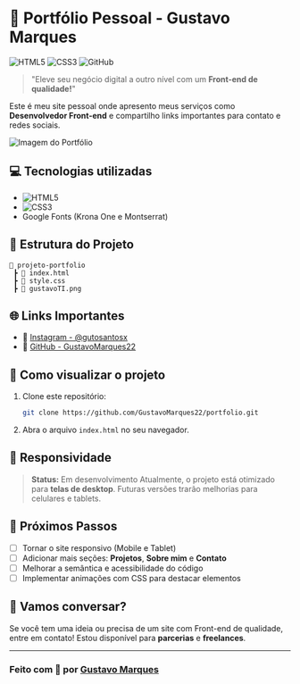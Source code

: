 # 🚀 Portfólio Pessoal - Gustavo Marques

![HTML5](https://img.shields.io/badge/HTML5-E34F26?style=for-the-badge\&logo=html5\&logoColor=white)
![CSS3](https://img.shields.io/badge/CSS3-1572B6?style=for-the-badge\&logo=css3\&logoColor=white)
![GitHub](https://img.shields.io/badge/GitHub-100000?style=for-the-badge\&logo=github\&logoColor=white)

> "Eleve seu negócio digital a outro nível com um **Front-end de qualidade!**"

Este é meu site pessoal onde apresento meus serviços como **Desenvolvedor Front-end** e compartilho links importantes para contato e redes sociais.

![Imagem do Portfólio](Portfólio/Portfolio.png/)

## 💻 Tecnologias utilizadas

* ![HTML5](https://img.shields.io/badge/HTML5-orange?style=flat\&logo=html5)
* ![CSS3](https://img.shields.io/badge/CSS3-blue?style=flat\&logo=css3)
* Google Fonts (Krona One e Montserrat)

## 📂 Estrutura do Projeto

```
📁 projeto-portfolio
 ┣ 📄 index.html
 ┣ 📄 style.css
 ┣ 📄 gustavoTI.png
```

## 🌐 Links Importantes

* 🔗 [Instagram - @gutosantosx](https://www.instagram.com/gutosantosx)
* 🔗 [GitHub - GustavoMarques22](https://github.com/GustavoMarques22)

## 🚀 Como visualizar o projeto

1. Clone este repositório:

   ```bash
   git clone https://github.com/GustavoMarques22/portfolio.git
   ```
2. Abra o arquivo `index.html` no seu navegador.

## 📱 Responsividade

> **Status:** Em desenvolvimento
> Atualmente, o projeto está otimizado para **telas de desktop**. Futuras versões trarão melhorias para celulares e tablets.

## 🎯 Próximos Passos

* [ ] Tornar o site responsivo (Mobile e Tablet)
* [ ] Adicionar mais seções: **Projetos**, **Sobre mim** e **Contato**
* [ ] Melhorar a semântica e acessibilidade do código
* [ ] Implementar animações com CSS para destacar elementos

## 🤝 Vamos conversar?

Se você tem uma ideia ou precisa de um site com Front-end de qualidade, entre em contato!
Estou disponível para **parcerias** e **freelances**.

---

### Feito com 💙 por [Gustavo Marques](https://github.com/GustavoMarques22)
